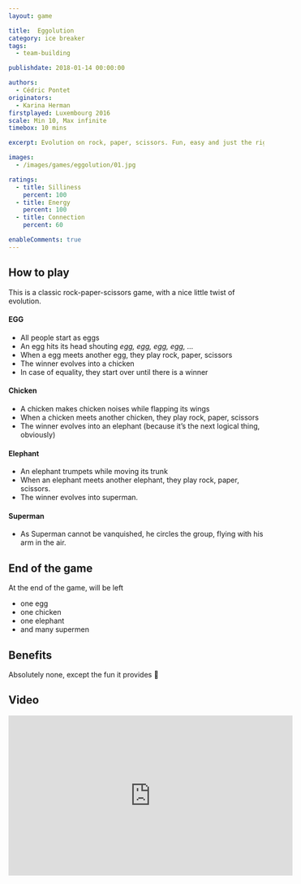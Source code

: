 ```yaml
---
layout: game

title:  Eggolution
category: ice breaker
tags:
  - team-building

publishdate: 2018-01-14 00:00:00

authors: 
  - Cédric Pontet
originators: 
  - Karina Herman
firstplayed: Luxembourg 2016
scale: Min 10, Max infinite
timebox: 10 mins

excerpt: Evolution on rock, paper, scissors. Fun, easy and just the right amount of silly.

images:
  - /images/games/eggolution/01.jpg

ratings:
  - title: Silliness
    percent: 100
  - title: Energy
    percent: 100
  - title: Connection
    percent: 60

enableComments: true
---
```



## How to play

This is a classic rock-paper-scissors game, with a nice little twist of evolution.

#### EGG
- All people start as eggs
- An egg hits its head shouting *egg, egg, egg, egg, …*
- When a egg meets another egg, they play rock, paper, scissors
- The winner evolves into a chicken
- In case of equality, they start over until there is a winner

#### Chicken

- A chicken makes chicken noises while flapping its wings
- When a chicken meets another chicken, they play rock, paper, scissors
- The winner evolves into an elephant (because it’s the next logical thing, obviously) 

#### Elephant
- An elephant trumpets while moving its trunk
- When an elephant meets another elephant, they play rock, paper, scissors.
- The winner evolves into superman. 

#### Superman
- As Superman cannot be vanquished, he circles the group, flying with his arm in the air.

## End of the game

At the end of the game, will be left

- one egg
- one chicken
- one elephant
- and many supermen
 
## Benefits
Absolutely none, except the fun it provides 🙂

## Video
<iframe width="560" height="315" src="https://www.youtube.com/embed/m6EQejhTtmg" frameborder="0" allow="autoplay; encrypted-media" allowfullscreen></iframe>
